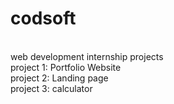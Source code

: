 # codsoft
<br>
web development internship projects
<br>
project 1: Portfolio Website
<br>
project 2: Landing page
<br>
project 3: calculator
<br>
